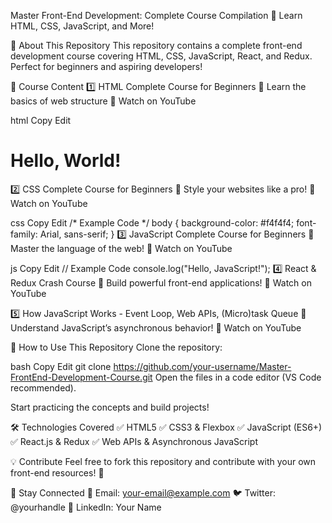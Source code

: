 Master Front-End Development: Complete Course Compilation  🚀
Learn HTML, CSS, JavaScript, and More!

📌 About This Repository
This repository contains a complete front-end development course covering HTML, CSS, JavaScript, React, and Redux. Perfect for beginners and aspiring developers!

📖 Course Content
1️⃣ HTML Complete Course for Beginners
📌 Learn the basics of web structure
🔗 Watch on YouTube

html
Copy
Edit
<!-- Example Code -->
<!DOCTYPE html>
<html lang="en">
<head>
    <title>My First Web Page</title>
</head>
<body>
    <h1>Hello, World!</h1>
</body>
</html>
2️⃣ CSS Complete Course for Beginners
📌 Style your websites like a pro!
🔗 Watch on YouTube

css
Copy
Edit
/* Example Code */
body {
    background-color: #f4f4f4;
    font-family: Arial, sans-serif;
}
3️⃣ JavaScript Complete Course for Beginners
📌 Master the language of the web!
🔗 Watch on YouTube

js
Copy
Edit
// Example Code
console.log("Hello, JavaScript!");
4️⃣ React & Redux Crash Course
📌 Build powerful front-end applications!
🔗 Watch on YouTube

5️⃣ How JavaScript Works - Event Loop, Web APIs, (Micro)task Queue
📌 Understand JavaScript’s asynchronous behavior!
🔗 Watch on YouTube

🚀 How to Use This Repository
Clone the repository:

bash
Copy
Edit
git clone https://github.com/your-username/Master-FrontEnd-Development-Course.git
Open the files in a code editor (VS Code recommended).

Start practicing the concepts and build projects!

🛠 Technologies Covered
✅ HTML5
✅ CSS3 & Flexbox
✅ JavaScript (ES6+)
✅ React.js & Redux
✅ Web APIs & Asynchronous JavaScript

💡 Contribute
Feel free to fork this repository and contribute with your own front-end resources! 🚀

📢 Stay Connected
📧 Email: your-email@example.com
🐦 Twitter: @yourhandle
🔗 LinkedIn: Your Name


